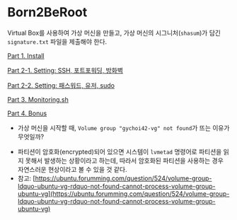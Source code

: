 # Born2BeRoot

Virtual Box를 사용하여 가상 머신을 만들고, 가상 머신의 시그니처(`shasum`)가 담긴 `signature.txt` 파일을 제출해야 한다.

[Part 1. Install](./docs/install.md)

[Part 2-1. Setting: SSH, 포트포워딩, 방화벽](./docs/setting1.md)

[Part 2-2. Setting: 패스워드, 유저, sudo](./docs/setting2.md)

[Part 3. Monitoring.sh](./docs/monitoring.md)

[Part 4. Bonus](./docs/bonus.md)

- 가상 머신을 시작할 때, `Volume group "gychoi42-vg" not found`가 뜨는 이유가 무엇일까?

* 파티션이 암호화(encrypted)되어 있으면 시스템이 `lvmetad` 명령어로 파티션을 읽지 못해서 발생하는 상황이라고 하는데, 따라서 암호화된 파티션을 사용하는 경우 자연스러운 현상이라고 볼 수 있을 것 같다.
* 참고: [https://ubuntu.forumming.com/question/524/volume-group-ldquo-ubuntu-vg-rdquo-not-found-cannot-process-volume-group-ubuntu-vg](https://ubuntu.forumming.com/question/524/volume-group-ldquo-ubuntu-vg-rdquo-not-found-cannot-process-volume-group-ubuntu-vg)
